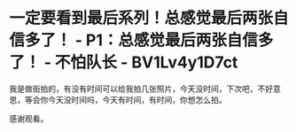 # 一定要看到最后系列！总感觉最后两张自信多了！ - P1：总感觉最后两张自信多了！ - 不怕队长 - BV1Lv4y1D7ct

我是做街拍的，有没有时间可以给我拍几张照片，今天没时间，下次吧，不好意思，等会你今天没时间吗，今天有时间，有时间，你想怎么拍。

感谢观看。